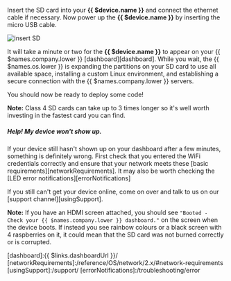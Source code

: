 Insert the SD card into your **{{ $device.name }}** and connect the ethernet cable if necessary. Now power up the **{{ $device.name }}** by inserting the micro USB cable.

![insert SD](/img/gifs/insert-sd.gif)

It will take a minute or two for the **{{ $device.name }}** to appear on your {{ $names.company.lower }} [dashboard][dashboard]. While you wait, the {{ $names.os.lower }} is expanding the partitions on your SD card to use all available space, installing a custom Linux environment, and establishing a secure connection with the {{ $names.company.lower }} servers.

You should now be ready to deploy some code!

__Note:__ Class 4 SD cards can take up to 3 times longer so it's well worth investing in the fastest card you can find.

##### Help! My device won't show up.
If your device still hasn't shown up on your dashboard after a few minutes, something is definitely wrong. First check that you entered the WiFi credentials correctly and ensure that your network meets these [basic requirements][networkRequirements]. It may also be worth checking the [LED error notifications][errorNotifications]

If you still can't get your device online, come on over and talk to us on our [support channel][usingSupport].

__Note:__ If you have an HDMI screen attached, you should see `"Booted - Check your {{ $names.company.lower }} dashboard."` on the screen when the device boots. If instead you see rainbow colours or a black screen with 4 raspberries on it, it could mean that the SD card was not burned correctly or is corrupted.

[dashboard]:{{ $links.dashboardUrl }}/
[networkRequirements]:/reference/OS/network/2.x/#network-requirements
[usingSupport]:/support/
[errorNotifications]:/troubleshooting/error
